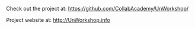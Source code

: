 
Check out the project at: https://github.com/CollabAcademy/UnWorkshop/

Project website at: http://UnWorkshop.info 
